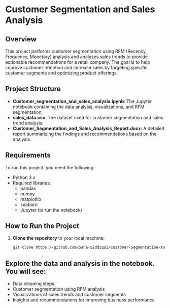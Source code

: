 # Customer Segmentation and Sales Analysis

## Overview
This project performs customer segmentation using RFM (Recency, Frequency, Monetary) analysis and analyzes sales trends to provide actionable recommendations for a retail company. The goal is to help improve customer retention and increase sales by targeting specific customer segments and optimizing product offerings.

## Project Structure

- **Customer_segmentation_and_sales_analysis.ipynb**: The Jupyter notebook containing the data analysis, visualizations, and RFM segmentation.
- **sales_data.csv**: The dataset used for customer segmentation and sales trend analysis.
- **Customer_Segmentation_and_Sales_Analysis_Report.docx**: A detailed report summarizing the findings and recommendations based on the analysis.

## Requirements
To run this project, you need the following:
- Python 3.x
- Required libraries: 
  - pandas
  - numpy
  - matplotlib
  - seaborn
  - Jupyter (to run the notebook)

## How to Run the Project

1. **Clone the repository** to your local machine:
   ```bash
   git clone https://github.com/Sana-Siddiqui/Customer-Segmentation-Analysis.git

## Explore the data and analysis in the notebook. You will see:

- Data cleaning steps
- Customer segmentation using RFM analysis
- Visualizations of sales trends and customer segments
- Insights and recommendations for improving business performance
